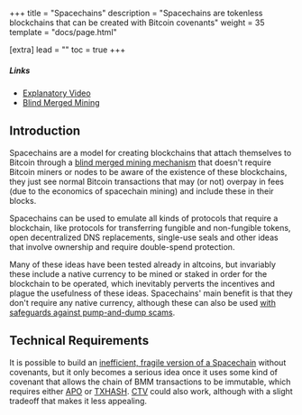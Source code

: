 +++
title = "Spacechains"
description = "Spacechains are tokenless blockchains that can be created with Bitcoin covenants"
weight = 35
template = "docs/page.html"

[extra]
lead = ""
toc = true
+++

##### Links

- [Explanatory Video][video]
- [Blind Merged Mining][bmm]

## Introduction

Spacechains are a model for creating blockchains that attach themselves to Bitcoin through a
[blind merged mining mechanism][bmm] that doesn't require Bitcoin miners or nodes to be aware
of the existence of these blockchains, they just see normal Bitcoin transactions that may (or
not) overpay in fees (due to the economics of spacechain mining) and include these in their
blocks.

Spacechains can be used to emulate all kinds of protocols that require a blockchain, like
protocols for transferring fungible and non-fungible tokens, open decentralized DNS
replacements, single-use seals and other ideas that involve ownership and require double-spend
protection.

Many of these ideas have been tested already in altcoins, but invariably these include a native
currency to be mined or staked in order for the blockchain to be operated, which inevitably
perverts the incentives and plague the usefulness of these ideas. Spacechains' main benefit
is that they don't require any native currency, although these can also be used [with safeguards
against pump-and-dump scams][p1wp].

## Technical Requirements

It is possible to build an [inefficient, fragile version of a Spacechain][supertestnet] without
covenants, but it only becomes a serious idea once it uses some kind of covenant that allows the
chain of BMM transactions to be immutable, which requires either [APO](/proposals/apo) or
[TXHASH](/proposals/txhash). [CTV](/proposals/ctv) could also work, although with a slight tradeoff
that makes it less appealing.

  [video]: https://www.youtube.com/watch?v=N2ow4Q34Jeg
  [bmm]: https://gist.github.com/RubenSomsen/5e4be6d18e5fa526b17d8b34906b16a5
  [p1wp]: https://medium.com/@RubenSomsen/21-million-bitcoins-to-rule-all-sidechains-the-perpetual-one-way-peg-96cb2f8ac302
  [supertestnet]: https://github.com/supertestnet/spacechain-launcher
